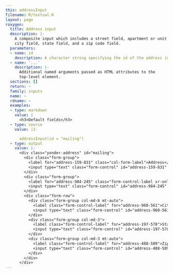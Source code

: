 ```yaml
---
this: addressInput
filename: R/textual.R
layout: page
roxygen:
  title: Address input
  description: |-
    A composite input which includes a street field, apartment or unit field,
    city field, state field, and a zip code field.
  parameters:
  - name: id
    description: A character string specifying the id of the address input.
  - name: '...'
    description: |-
      Additional named arguments passed as HTML attributes to the
      top-level element.
  sections: []
  return: ~
  family: inputs
  name: ~
  rdname: ~
  examples:
  - type: markdown
    value: |
      <h3>Default fields</h3>
  - type: source
    value: |2-

      addressInput(id = "mailing")
  - type: output
    value: |-
      <div class="yonder-address" id="mailing">
        <div class="form-group">
          <label for="address-159-831" class="col-form-label">Address</label>
          <input type="text" class="form-control" id="address-159-831" placeholder="Street address, P.O. box"/>
        </div>
        <div class="form-group">
          <label for="address-984-245" class="form-control-label sr-only">Address line 2</label>
          <input type="text" class="form-control" id="address-984-245" placeholder="Apartment, floor, unit"/>
        </div>
        <div class="form-row">
          <div class="form-group col-md-6 mt-auto">
            <label class="form-control-label" for="address-960-561">City</label>
            <input type="text" class="form-control" id="address-960-561"/>
          </div>
          <div class="form-group col-md-3">
            <label class="form-control-label" for="address-197-578">State</label>
            <input type="text" class="form-control" id="address-197-578"/>
          </div>
          <div class="form-group col-md-3 mt-auto">
            <label class="form-control-label" for="address-488-509">Zip</label>
            <input type="text" class="form-control" id="address-488-509"/>
          </div>
        </div>
      </div>
---
```

